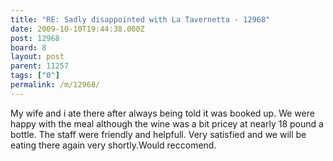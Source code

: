 ```yaml
---
title: "RE: Sadly disappointed with La Tavernetta - 12968"
date: 2009-10-10T19:44:38.000Z
post: 12968
board: 8
layout: post
parent: 11257
tags: ["0"]
permalink: /m/12968/
---
```

My wife and i ate there after always being told it was booked up. We were happy with the meal although the wine was a bit pricey at nearly 18 pound a bottle. The staff were friendly and helpfull. Very satisfied and we will be eating there again very shortly.Would reccomend.
